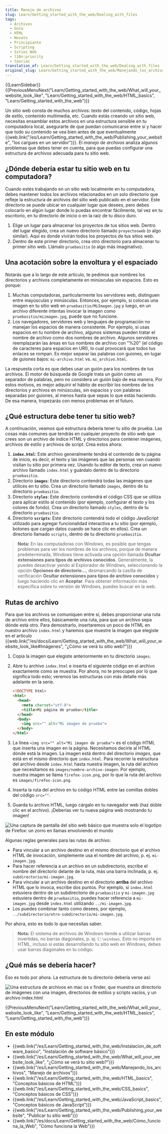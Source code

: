```yaml
---
title: Manejo de archivos
slug: Learn/Getting_started_with_the_web/Dealing_with_files
tags:
  - Archivos
  - Guía
  - HTML
  - Novato
  - Principiante
  - Scripting
  - Sitios Web
  - l10n:priority
  - teorias
translation_of: Learn/Getting_started_with_the_web/Dealing_with_files
original_slug: Learn/Getting_started_with_the_web/Manejando_los_archivos
---
```

{{LearnSidebar}}{{PreviousMenuNext("Learn/Getting_started_with_the_web/What_will_your_website_look_like", "Learn/Getting_started_with_the_web/HTML_basics", "Learn/Getting_started_with_the_web")}}

Un sitio web consta de muchos archivos: texto del contenido, código, hojas de estilo, contenido multimedia, etc. Cuando estás creando un sitio web, necesitas ensamblar estos archivos en una estructura sensible en tu computadora local, asegurarte de que puedan comunicarse entre sí y hacer que todo su contenido se vea bien antes de que eventualmente {{web.link("/es/Learn/Getting_started_with_the_web/Publishing_your_website", "los cargues en un servidor")}}. El _manejo de archivos_ analiza algunos problemas que debes tener en cuenta, para que puedas configurar una estructura de archivos adecuada para tu sitio web.

## ¿Dónde debería estar tu sitio web en tu computadora?

Cuando estés trabajando en un sitio web localmente en tu computadora, debes mantener todos los archivos relacionados en un solo directorio que refleje la estructura de archivos del sitio web publicado en el servidor. Este directorio se puede ubicar en cualquier lugar que desees, pero debes colocarlo en algún lugar donde lo puedas encontrar fácilmente, tal vez en tu escritorio, en tu directorio de inicio o en la raíz de tu disco duro.

1. Elige un lugar para almacenar los proyectos de tus sitios web. Dentro del lugar elegido, crea un nuevo directorio llamado `proyectosweb` (o algo similar). Aquí es donde vivirán todos los proyectos de tus sitios web.
2. Dentro de este primer directorio, crea otro directorio para almacenar tu primer sitio web. Llámalo `pruebasitio` (o algo más imaginativo).

## Una acotación sobre la envoltura y el espaciado

Notarás que a lo largo de este artículo, te pedimos que nombres los directorios y archivos completamente en minúsculas sin espacios. Esto es porque:

1. Muchas computadoras, particularmente los servidores web, distinguen entre mayúsculas y minúsculas. Entonces, por ejemplo, si colocas una imagen en tu sitio web en `pruebasitio/MiImagen.jpg` y luego, en un archivo diferente intentas invocar la imagen como `pruebasitio/miimagen.jpg`, puede que no funcione.
2. Los navegadores, servidores web y lenguajes de programación no manejan los espacios de manera consistente. Por ejemplo, si usas espacios en tu nombre de archivo, algunos sistemas pueden tratar el nombre de archivo como dos nombres de archivo. Algunos servidores reemplazarán las áreas en tus nombres de archivo con "%20" (el código de caracteres para espacios en URI), lo cual provocará que todos tus enlaces se rompan. Es mejor separar las palabras con guiones, en lugar de guiones bajos: `mi-archivo.html` vs. `mi_archivo.html`.

La respuesta corta es que debes usar un guión para los nombres de tus archivos. El motor de búsqueda de Google trata un guión como un separador de palabras, pero no considera un guión bajo de esa manera. Por estos motivos, es mejor adquirir el hábito de escribir los nombres de los directorios y archivos en minúsculas, sin espacios y con palabras separadas por guiones, al menos hasta que sepas lo que estás haciendo. De esa manera, tropezarás con menos problemas en el futuro.

## ¿Qué estructura debe tener tu sitio web?

A continuación, veamos qué estructura debería tener tu sitio de prueba. Las cosas más comunes que tendrás en cualquier proyecto de sitio web que crees son un archivo de índice HTML y directorios para contener imágenes, archivos de estilo y archivos de script. Crea estos ahora:

1. **`index.html`**: Este archivo generalmente tendrá el contenido de tu página de inicio, es decir, el texto y las imágenes que las personas ven cuando visitan tu sitio por primera vez. Usando tu editor de texto, crea un nuevo archivo llamado `index.html` y guárdalo dentro de tu directorio `pruebasitio`.
2. Directorio **`images`**: Este directorio contendrá todas las imágenes que utilices en tu sitio. Crea un directorio llamado `images`, dentro de tu directorio `pruebasitio`.
3. Directorio **`styles`**: Este directorio contendrá el código CSS que se utiliza para aplicar estilo al contenido (por ejemplo, configurar el texto y los colores de fondo). Crea un directorio llamado `styles`, dentro de tu directorio `pruebasitio`.
4. Directorio **`scripts`**: Este directorio contendrá todo el código JavaScript utilizado para agregar funcionalidad interactiva a tu sitio (por ejemplo, botones que cargan datos cuando se hace clic en ellos). Crea un directorio llamado `scripts`, dentro de tu directorio `pruebasitio`.

> **Nota:** En las computadoras con Windows, es posible que tengas problemas para ver los nombres de los archivos, porque de manera predeterminada, Windows tiene activada una opción llamada **Ocultar extensiones para tipos de archivos conocidos**. Generalmente, la puedes desactivar yendo al Explorador de Windows, seleccionando la opción **Opciones de directorio...**, desmarcando la casilla de verificación **Ocultar extensiones para tipos de archivo conocidos** y luego haciendo clic en **Aceptar**. Para obtener información más específica sobre tu versión de Windows, puedes buscar en la web.

## Rutas de archivo

Para que los archivos se comuniquen entre sí, debes proporcionar una ruta de archivo entre ellos, básicamente una ruta, para que un archivo sepa dónde está otro. Para demostrarlo, insertaremos un poco de HTML en nuestro archivo `index.html` y haremos que muestre la imagen que elegiste en el artículo {{web.link("/es/docs/Learn/Getting_started_with_the_web/What_will_your_website_look_like#Imágenes", "¿Cómo se verá tu sitio web?")}}

1. Copia la imagen que elegiste anteriormente en tu directorio `images`.
2. Abre tu archivo `index.html` e inserta el siguiente código en el archivo exactamente como se muestra. Por ahora, no te preocupes por lo que significa todo esto; veremos las estructuras con más detalle más adelante en la serie.

    ```html
    <!DOCTYPE html>
    <html>
      <head>
        <meta charset="utf-8">
        <title>Mi página de prueba</title>
      </head>
      <body>
        <img src="" alt="Mi imagen de prueba">
      </body>
    </html>
    ```

3. La línea `<img src="" alt="Mi imagen de prueba">` es el código HTML que inserta una imagen en la página. Necesitamos decirle al HTML dónde está la imagen. La imagen está dentro del directorio _images_, que está en el mismo directorio que `index.html`. Para recorrer la estructura del archivo desde `index.html` hasta nuestra imagen, la ruta del archivo que necesitamos es `images/nombre-archivo-imagen`. Por ejemplo, nuestra imagen se llama `firefox-icon.png`, por lo que la ruta del archivo es `images/firefox-icon.png`.
4. Inserta la ruta del archivo en tu código HTML entre las comillas dobles del código `src=""`.
5. Guarda tu archivo HTML, luego cárgalo en tu navegador web (haz doble clic en el archivo). ¡Deberías ver tu nueva página web mostrando tu imagen!

![Una captura de pantalla del sitio web básico que muestra solo el logotipo de Firefox: un zorro en llamas envolviendo el mundo](https://mdn.mozillademos.org/files/9229/website-screenshot.png)

Algunas reglas generales para las rutas de archivo:

- Para vincular a un archivo destino en el mismo directorio que el archivo HTML de invocación, simplemente usa el nombre del archivo, p. ej. `mi-imagen.jpg`.
- Para hacer referencia a un archivo en un subdirectorio, escribe el nombre del directorio delante de la ruta, más una barra inclinada, p. ej. `subdirectorio/mi-imagen.jpg`.
- Para vincular a un archivo destino en el directorio **arriba** del archivo HTML que lo invoca, escribe dos puntos. Por ejemplo, si `index.html` estuviera dentro de un subdirectorio de `pruebasitio` y `mi-imagen.jpg` estuviera dentro de `pruebasitio`, puedes hacer referencia a `mi-imagen.jpg` desde `index.html` utilizando `../mi-imagen.jpg`.
- Los puedes combinar tanto como desees, por ejemplo, `../subdirectorio/otro-subdirectorio/mi-imagen.jpg`.

Por ahora, esto es todo lo que necesitas saber.

> **Nota:** El sistema de archivos de Windows tiende a utilizar barras invertidas, no barras diagonales, p. ej. `C:\windows`. Esto no importa en HTML, incluso si estás desarrollando tu sitio web en Windows, debes usar barras diagonales en tu código.

## ¿Qué más se debería hacer?

Eso es todo por ahora. La estructura de tu directorio debería verse así:

![Una estructura de archivos en mac os x finder, que muestra un directorio de imágenes con una imagen, directorios de estilos y scripts vacíos, y un archivo index.html](https://mdn.mozillademos.org/files/9231/file-structure.png)

{{PreviousMenuNext("Learn/Getting_started_with_the_web/What_will_your_website_look_like", "Learn/Getting_started_with_the_web/HTML_basics", "Learn/Getting_started_with_the_web")}}

## En este módulo

- {{web.link("/es/Learn/Getting_started_with_the_web/Instalacion_de_software_basico", "Instalación de software básico")}}
- {{web.link("/es/Learn/Getting_started_with_the_web/What_will_your_website_look_like", "¿Cómo se verá tu sitio web?")}}
- {{web.link("/es/Learn/Getting_started_with_the_web/Manejando_los_archivos", "Manejo de archivos")}}
- {{web.link("/es/Learn/Getting_started_with_the_web/HTML_basics", "Conceptos básicos de HTML")}}
- {{web.link("/es/Learn/Getting_started_with_the_web/CSS_basics", "Conceptos básicos de CSS")}}
- {{web.link("/es/Learn/Getting_started_with_the_web/JavaScript_basics", "Conceptos básicos de JavaScript")}}
- {{web.link("/es/Learn/Getting_started_with_the_web/Publishing_your_website", "Publicar tu sitio web")}}
- {{web.link("/es/docs/Learn/Getting_started_with_the_web/Cómo_funciona_la_Web", "Cómo funciona la Web")}}
